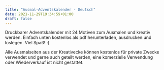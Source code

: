 ```yaml
---
title: "Ausmal-Adventskalender - Deutsch"
date: 2021-11-29T19:34:59+01:00
draft: false
---
```


Druckbarer Adventskalender mit 24 Motiven zum Ausmalen und kreativ werden. Einfach unten kostenlos als pdf herunterladen, ausdrucken und loslegen. Viel Spaß! :)

Alle Ausmalseiten aus der Kreativecke können kostenlos für private Zwecke verwendet und gerne auch geteilt werden, eine komerzielle Verwendung oder Wiederverkauf ist nicht gestattet. 
